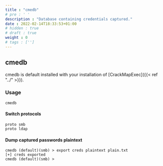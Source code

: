 ```yaml
---
title : "cmedb"
# pre : ' '
description : "Database containing credentials captured."
date : 2022-02-14T18:33:53+01:00
# hidden : true
# draft : true
weight : 0
# tags : ['']
---
```


## cmedb

cmedb is default installed with your installation of [CrackMapExec]({{< ref "../" >}}).

### Usage

```plain
cmedb
```

#### Switch protocols

```plain
proto smb
proto ldap
```

#### Dump captured passwords plaintext

```plain
cmedb (default)(smb) > export creds plaintext plain.txt
[+] creds exported
cmedb (default)(smb) >
```
